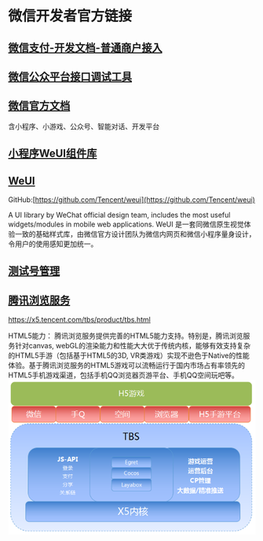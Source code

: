 # 微信开发者官方链接

## [微信支付-开发文档-普通商户接入](https://pay.weixin.qq.com/wiki/doc/api/index.html)

## [微信公众平台接口调试工具](https://mp.weixin.qq.com/debug/)

## [微信官方文档](https://developers.weixin.qq.com/doc/)

含小程序、小游戏、公众号、智能对话、开发平台

## [小程序WeUI组件库](https://github.com/wechat-miniprogram/weui-miniprogram)

## [WeUI](https://weui.io/)

GitHub:[https://github.com/Tencent/weui](https://github.com/Tencent/weui)

A UI library by WeChat official design team, includes the most useful widgets/modules in mobile web applications.
WeUI 是一套同微信原生视觉体验一致的基础样式库，由微信官方设计团队为微信内网页和微信小程序量身设计，令用户的使用感知更加统一。

## [测试号管理](https://developers.weixin.qq.com/sandbox)

## [腾讯浏览服务](https://x5.tencent.com/tbs/index.html#)

https://x5.tencent.com/tbs/product/tbs.html

HTML5能力：
腾讯浏览服务提供完善的HTML5能力支持。特别是，腾讯浏览服务针对canvas, webGL的渲染能力和性能大大优于传统内核，能够有效支持复杂的HTML5手游（包括基于HTML5的3D, VR类游戏）实现不逊色于Native的性能体验。基于腾讯浏览服务的HTML5游戏可以流畅运行于国内市场占有率领先的HTML5手机游戏渠道，包括手机QQ浏览器页游平台、手机QQ空间玩吧等。
![tbs10.png](../img/tbs10.png)